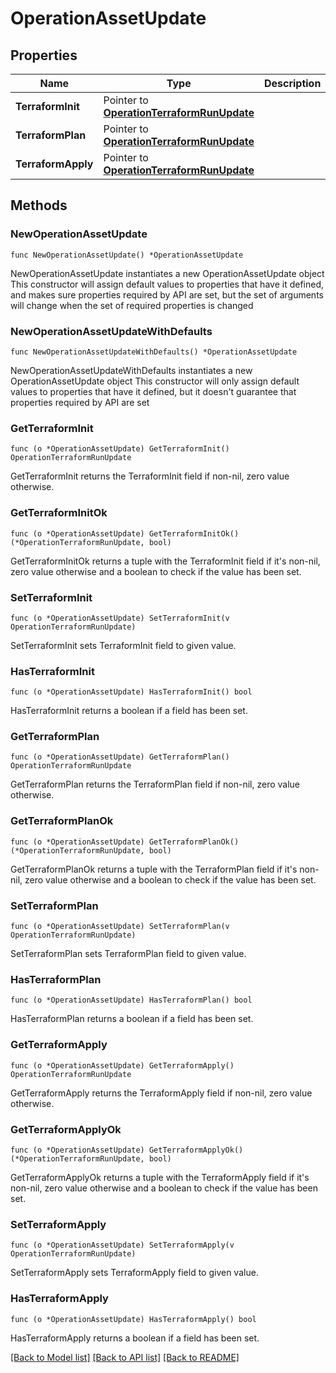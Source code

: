 # OperationAssetUpdate

## Properties

Name | Type | Description | Notes
------------ | ------------- | ------------- | -------------
**TerraformInit** | Pointer to [**OperationTerraformRunUpdate**](OperationTerraformRunUpdate.md) |  | [optional] 
**TerraformPlan** | Pointer to [**OperationTerraformRunUpdate**](OperationTerraformRunUpdate.md) |  | [optional] 
**TerraformApply** | Pointer to [**OperationTerraformRunUpdate**](OperationTerraformRunUpdate.md) |  | [optional] 

## Methods

### NewOperationAssetUpdate

`func NewOperationAssetUpdate() *OperationAssetUpdate`

NewOperationAssetUpdate instantiates a new OperationAssetUpdate object
This constructor will assign default values to properties that have it defined,
and makes sure properties required by API are set, but the set of arguments
will change when the set of required properties is changed

### NewOperationAssetUpdateWithDefaults

`func NewOperationAssetUpdateWithDefaults() *OperationAssetUpdate`

NewOperationAssetUpdateWithDefaults instantiates a new OperationAssetUpdate object
This constructor will only assign default values to properties that have it defined,
but it doesn't guarantee that properties required by API are set

### GetTerraformInit

`func (o *OperationAssetUpdate) GetTerraformInit() OperationTerraformRunUpdate`

GetTerraformInit returns the TerraformInit field if non-nil, zero value otherwise.

### GetTerraformInitOk

`func (o *OperationAssetUpdate) GetTerraformInitOk() (*OperationTerraformRunUpdate, bool)`

GetTerraformInitOk returns a tuple with the TerraformInit field if it's non-nil, zero value otherwise
and a boolean to check if the value has been set.

### SetTerraformInit

`func (o *OperationAssetUpdate) SetTerraformInit(v OperationTerraformRunUpdate)`

SetTerraformInit sets TerraformInit field to given value.

### HasTerraformInit

`func (o *OperationAssetUpdate) HasTerraformInit() bool`

HasTerraformInit returns a boolean if a field has been set.

### GetTerraformPlan

`func (o *OperationAssetUpdate) GetTerraformPlan() OperationTerraformRunUpdate`

GetTerraformPlan returns the TerraformPlan field if non-nil, zero value otherwise.

### GetTerraformPlanOk

`func (o *OperationAssetUpdate) GetTerraformPlanOk() (*OperationTerraformRunUpdate, bool)`

GetTerraformPlanOk returns a tuple with the TerraformPlan field if it's non-nil, zero value otherwise
and a boolean to check if the value has been set.

### SetTerraformPlan

`func (o *OperationAssetUpdate) SetTerraformPlan(v OperationTerraformRunUpdate)`

SetTerraformPlan sets TerraformPlan field to given value.

### HasTerraformPlan

`func (o *OperationAssetUpdate) HasTerraformPlan() bool`

HasTerraformPlan returns a boolean if a field has been set.

### GetTerraformApply

`func (o *OperationAssetUpdate) GetTerraformApply() OperationTerraformRunUpdate`

GetTerraformApply returns the TerraformApply field if non-nil, zero value otherwise.

### GetTerraformApplyOk

`func (o *OperationAssetUpdate) GetTerraformApplyOk() (*OperationTerraformRunUpdate, bool)`

GetTerraformApplyOk returns a tuple with the TerraformApply field if it's non-nil, zero value otherwise
and a boolean to check if the value has been set.

### SetTerraformApply

`func (o *OperationAssetUpdate) SetTerraformApply(v OperationTerraformRunUpdate)`

SetTerraformApply sets TerraformApply field to given value.

### HasTerraformApply

`func (o *OperationAssetUpdate) HasTerraformApply() bool`

HasTerraformApply returns a boolean if a field has been set.


[[Back to Model list]](../README.md#documentation-for-models) [[Back to API list]](../README.md#documentation-for-api-endpoints) [[Back to README]](../README.md)


